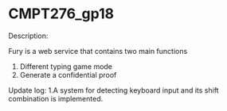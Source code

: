 # CMPT276_gp18

Description:

Fury is a web service that contains two main functions 
1. Different typing game mode 
2. Generate a confidential proof

Update log:
1.A system for detecting keyboard input and its shift combination is implemented. 
